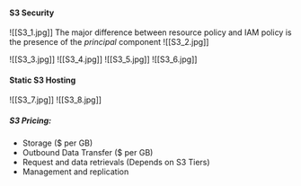 
#### S3 Security
![[S3_1.jpg]]
The major difference between resource policy and IAM policy is the presence of the *principal* component
![[S3_2.jpg]]

![[S3_3.jpg]]
![[S3_4.jpg]]
![[S3_5.jpg]]
![[S3_6.jpg]]


#### Static S3 Hosting
![[S3_7.jpg]]
![[S3_8.jpg]]

##### S3 Pricing:
* Storage ($ per GB)
* Outbound Data Transfer ($ per GB)
* Request and data retrievals (Depends on S3 Tiers)
* Management and replication